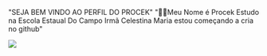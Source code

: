 "SEJA BEM VINDO AO PERFIL DO PROCEK"
"🤜🤛Meu Nome é Procek Estudo na Escola Estaual Do Campo Irmã Celestina Maria
estou começando a cria no github"

![](https://media.tenor.com/zDUT9yR2Zz0AAAAM/big-buger-eat-buger.gif)
